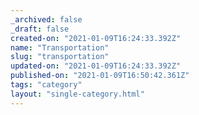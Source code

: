 ```yaml
---
_archived: false
_draft: false
created-on: "2021-01-09T16:24:33.392Z"
name: "Transportation"
slug: "transportation"
updated-on: "2021-01-09T16:24:33.392Z"
published-on: "2021-01-09T16:50:42.361Z"
tags: "category"
layout: "single-category.html"
---
```



